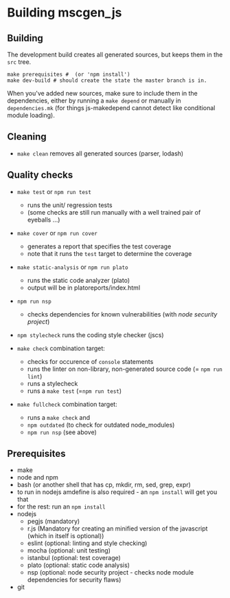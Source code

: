 # Building mscgen_js

## Building
The development build creates all generated sources, but keeps them in the `src` tree.
```shell
make prerequisites #  (or 'npm install')
make dev-build # should create the state the master branch is in.
```

When you've added new sources, make sure to include them in the dependencies,
either by running a `make depend` or manually in `dependencies.mk` (for things
js-makedepend cannot detect like conditional module loading).

## Cleaning
- ```make clean``` removes all generated sources (parser, lodash)

## Quality checks
- ```make test``` or `npm run test`
    - runs the unit/ regression tests
    - (some  checks are still run manually with a well trained pair of eyeballs ...)

- `make cover` or `npm run cover`
    - generates a report that specifies the test coverage
    - note that it runs the `test` target to determine the coverage

- `make static-analysis` or `npm run plato`
    - runs the static code analyzer (plato)
    - output will be in platoreports/index.html

- `npm run nsp`
    - checks dependencies for known vulnerabilities (with _node security project_)

- `npm stylecheck`
  runs the coding style checker (jscs)

- `make check` combination target:
    -  checks for occurence of `console` statements
    -  runs the linter on non-library, non-generated source code (= `npm run lint`)
    -  runs a stylecheck
    -  runs a `make test` (=`npm run test`)

- `make fullcheck` combination target:
    - runs a `make check` and
    - `npm outdated` (to check for outdated node_modules)
    - `npm run nsp` (see above)

## Prerequisites
- make
- node and npm
- bash (or another shell that has cp, mkdir, rm, sed, grep, expr)
- to run in nodejs amdefine is also required - an `npm install` will get you that
- for the rest: run an `npm install`
- nodejs
    - pegjs (mandatory)
    - r.js (Mandatory for creating an minified version of the javascript (which in itself is optional))
    - eslint (optional: linting and style checking)
    - mocha (optional: unit testing)
    - istanbul (optional: test coverage)
    - plato (optional: static code analysis)
    - nsp (optional: node security project - checks node module dependencies for security flaws)
- git
